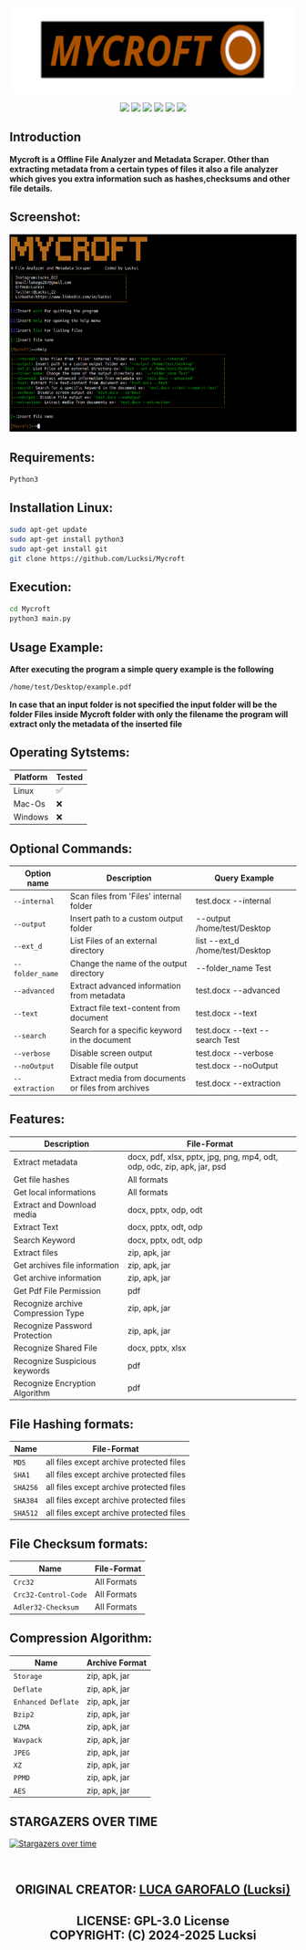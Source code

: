 <p align = "center">
<img src = "Logo/Banner.png"height = "150px" width="auto">
</p>

<p align = "center">
  <img src = "https://img.shields.io/github/stars/Lucksi/Mycroft">
  <img src = "https://img.shields.io/github/forks/Lucksi/Mycroft">
  <img src = "https://img.shields.io/badge/Maintained%3F-yes-green.svg">
  <img src = "https://img.shields.io/github/license/Lucksi/Mycroft">
  <img src = "https://img.shields.io/github/repo-size/Lucksi/Mycroft">
  <img src= "https://img.shields.io/github/languages/count/Lucksi/Mycroft">
</p>

## Introduction

**Mycroft is a Offline File Analyzer and Metadata Scraper. Other than extracting metadata from a certain types of files it also a file analyzer which gives you extra information such as hashes,checksums and other file details.**

## Screenshot:
<img src = "Screenshot/Screenshot.png" >

## Requirements:
```
Python3
```

## Installation Linux:
```bash
sudo apt-get update
sudo apt-get install python3
sudo apt-get install git
git clone https://github.com/Lucksi/Mycroft
```
## Execution:
```bash
cd Mycroft
python3 main.py
```
## Usage Example:

**After executing the program a simple query example is the following**
```bash 
/home/test/Desktop/example.pdf
```
**In case that an input folder is not specified the input folder will be the folder Files inside Mycroft folder with only the filename the program will extract only the metadata of the inserted file**

## Operating Sytstems:

| Platform | Tested |
| ------------- | ------------- |
| Linux  | ✅ |
| Mac-Os  | ❌ |
| Windows | ❌ |

## Optional Commands:

| Option name | Description | Query Example |
| ------------- | ------------- | -------------|
| `--internal`  | Scan files from 'Files' internal folder| test.docx --internal |
| `--output`  | Insert path to a custom output folder | --output /home/test/Desktop |
| `--ext_d`  | List Files of an external directory | list --ext_d /home/test/Desktop |
| `--folder_name`  | Change the name of the output directory | --folder_name Test |
| `--advanced`  | Extract advanced information from metadata | test.docx --advanced |
| `--text`  | Extract file text-content from document | test.docx --text |
| `--search`  | Search for a specific keyword in the document | test.docx --text --search Test |
| `--verbose`  | Disable screen output | test.docx --verbose
| `--noOutput`  | Disable file output | test.docx --noOutput
| `--extraction`  | Extract media from documents or files from archives| test.docx --extraction

## Features:

| Description | File-Format |
| ------------- | ------------- |
| Extract metadata  | docx, pdf, xlsx, pptx, jpg, png, mp4, odt, odp, odc, zip, apk, jar, psd|
| Get file hashes  | All formats |
| Get local informations  | All formats |
| Extract and Download media  | docx, pptx, odp, odt |
| Extract Text  | docx, pptx, odt, odp|
| Search Keyword  | docx, pptx, odt, odp|
| Extract files  | zip, apk, jar |
| Get archives file information  | zip, apk, jar |
| Get archive information  | zip, apk, jar |
| Get Pdf File Permission  | pdf |
| Recognize archive Compression Type  | zip, apk, jar |
| Recognize Password Protection  | zip, apk, jar|
| Recognize Shared File  | docx, pptx, xlsx |
| Recognize Suspicious keywords  | pdf |
| Recognize Encryption Algorithm  | pdf |

## File Hashing formats:

| Name | File-Format |
| ------------- |  ------------- |
| `MD5`  | all files except archive protected files |
| `SHA1`  | all files except archive protected files |
| `SHA256`  | all files except archive protected files |
| `SHA384`  | all files except archive protected files |
| `SHA512`  | all files except archive protected files |

## File Checksum formats:

| Name | File-Format |
| ------------- |  ------------- |
| `Crc32`  | All Formats |
| `Crc32-Control-Code`  | All Formats  |
| `Adler32-Checksum`  | All Formats  |

## Compression Algorithm:

| Name | Archive Format |
| ------------- |  ------------- |
| `Storage`  | zip, apk, jar |
| `Deflate`  | zip, apk, jar |
| `Enhanced Deflate`  | zip, apk, jar |
| `Bzip2`  | zip, apk, jar |
| `LZMA`  | zip, apk, jar |
| `Wavpack`  | zip, apk, jar |
| `JPEG`  | zip, apk, jar |
| `XZ`  | zip, apk, jar |
| `PPMD`  | zip, apk, jar |
| `AES`  | zip, apk, jar |

## STARGAZERS OVER TIME 

[![Stargazers over time](https://starchart.cc/Lucksi/Mycroft.svg)](https://starchart.cc/Lucksi/Mycroft)

<br>

## <p align = center>  ORIGINAL CREATOR: <a href = "https://github.com/Lucksi">LUCA GAROFALO (Lucksi)</a></p>


## <p align = center>LICENSE: GPL-3.0 License <br>COPYRIGHT: (C) 2024-2025 Lucksi  
